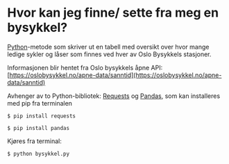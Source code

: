 # Hvor kan jeg finne/ sette fra meg en bysykkel?

[Python](https://www.python.org/downloads/)-metode som skriver ut en tabell med
oversikt over hvor mange ledige sykler og låser som finnes ved hver av Oslo Bysykkels stasjoner.

Informasjonen blir hentet fra Oslo bysykkels åpne API: [https://oslobysykkel.no/apne-data/sanntid](https://oslobysykkel.no/apne-data/sanntid)

Avhenger av to Python-bibliotek: [Requests](https://pypi.org/project/requests/)
 og [Pandas](https://pypi.org/project/pandas/), som kan installeres med pip fra terminalen

```
$ pip install requests
```
```
$ pip install pandas
```
Kjøres fra terminal:

```
$ python bysykkel.py
```
